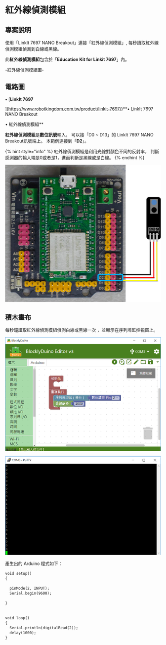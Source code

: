 # 紅外線偵測模組

## 專案說明

使用「LinkIt 7697 NANO Breakout」連接「紅外線偵測模組」, 每秒讀取紅外線偵測模組偵測到白線或黑線。
  
此**紅外線偵測模組**包含於「**Education Kit for Linkit 7697**」內。
  
-紅外線偵測模組圖-

## 電路圖

**•**	[**LinkIt 7697**
  
](https://www.robotkingdom.com.tw/product/linkit-7697/)**•	LinkIt 7697 NANO Breakout
  
•	紅外線偵測模組**

**紅外線偵測模組**是**數位訊號**輸入， 可以接「D0 ~ D13」的 LinkIt 7697 NANO Breakout訊號端上。 本範例連接到「**D2**」。

{% hint style="info" %}
紅外線偵測模組是利用光線對顏色不同的反射率， 判斷感測器的輸入端是0或者是1，進而判斷是黑線或是白線。
{% endhint %}

![](../.gitbook/assets/linkit7697_irsesnor_01.png)

## 積木畫布

每秒鐘讀取紅外線偵測模組偵測白線或黑線一次 ，並顯示在序列埠監控視窗上。

![](../.gitbook/assets/linkit7697_irsesnor_02.png)

![](../.gitbook/assets/linkit7697_irsesnor_03.png)

產生出的 Arduino 程式如下：

```text
void setup()
{

  pinMode(2, INPUT);
  Serial.begin(9600);

}


void loop()
{
  Serial.println(digitalRead(2));
  delay(1000);
}

```

